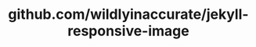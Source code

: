 ---
layout: post
title: github.com/wildlyinaccurate/jekyll-responsive-image
categories: link
tags: [انگلیسی, گیت‌هاب, برنامه‌نویسی]
---